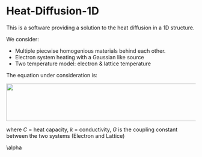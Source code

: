 # Heat-Diffusion-1D
This is a software providing a solution to the heat diffusion in a 1D structure. 

We consider:
* Multiple piecwise homogenious materials behind each other. 
* Electron system heating with a Gaussian like source
* Two temperature model: electron & lattice temperature

The equation under consideration is: 

 <img src="https://github.com/udcm-su/heat-diffusion-1D/blob/Developer/Pictures/DiffusionEq.png" width="700" height="100" />
 
 where *C* = heat capacity, *k* = conductivity, *G* is the coupling constant between the two systems (Electron and Lattice)

\alpha


